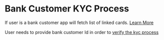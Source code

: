 # Bank Customer KYC Process

If user is a bank customer app will fetch list of linked cards. [Learn More](fetch-bank-linked-cards-api.md)

User needs to provide bank customer Id in order to [verify the kyc process](verify-bank-kyc-api.md)
